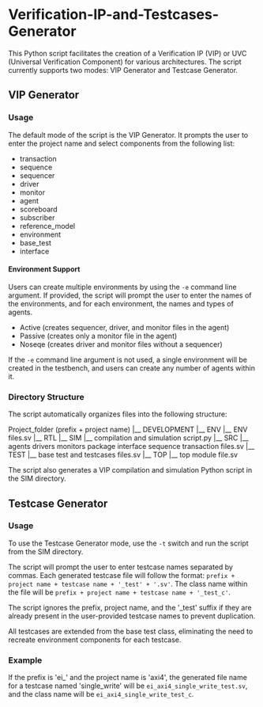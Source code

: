 # Verification-IP-and-Testcases-Generator

This Python script facilitates the creation of a Verification IP (VIP) or UVC (Universal Verification Component) for various architectures. The script currently supports two modes: VIP Generator and Testcase Generator.

## VIP Generator

### Usage

The default mode of the script is the VIP Generator. It prompts the user to enter the project name and select components from the following list:

- transaction
- sequence
- sequencer
- driver
- monitor
- agent
- scoreboard
- subscriber
- reference_model
- environment
- base_test
- interface

#### Environment Support

Users can create multiple environments by using the `-e` command line argument. If provided, the script will prompt the user to enter the names of the environments, and for each environment, the names and types of agents.

- Active (creates sequencer, driver, and monitor files in the agent)
- Passive (creates only a monitor file in the agent)
- Noseqe (creates driver and monitor files without a sequencer)

If the `-e` command line argument is not used, a single environment will be created in the testbench, and users can create any number of agents within it.

### Directory Structure

The script automatically organizes files into the following structure:

Project_folder (prefix + project name)
|__ DEVELOPMENT
    |__ ENV
        |__ ENV files.sv
    |__ RTL
    |__ SIM
        |__ compilation and simulation script.py
    |__ SRC
        |__ agents drivers monitors package interface sequence transaction files.sv
    |__ TEST
        |__ base test and testcases files.sv
    |__ TOP
        |__ top module file.sv

The script also generates a VIP compilation and simulation Python script in the SIM directory.

## Testcase Generator

### Usage

To use the Testcase Generator mode, use the `-t` switch and run the script from the SIM directory.

The script will prompt the user to enter testcase names separated by commas. Each generated testcase file will follow the format: `prefix + project name + testcase name + '_test' + '.sv'`. The class name within the file will be `prefix + project name + testcase name + '_test_c'`.

The script ignores the prefix, project name, and the '_test' suffix if they are already present in the user-provided testcase names to prevent duplication.

All testcases are extended from the base test class, eliminating the need to recreate environment components for each testcase.

### Example

If the prefix is 'ei_' and the project name is 'axi4', the generated file name for a testcase named 'single_write' will be `ei_axi4_single_write_test.sv`, and the class name will be `ei_axi4_single_write_test_c`.
